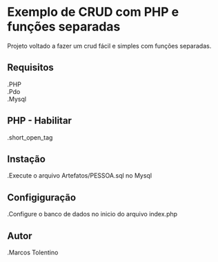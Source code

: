 # Exemplo de CRUD com PHP e funções separadas

Projeto voltado a fazer um crud fácil e simples com funções separadas. 

## Requisitos

.PHP  
.Pdo  
.Mysql  

## PHP - Habilitar

.short_open_tag

## Instação

.Execute o arquivo Artefatos/PESSOA.sql no Mysql

## Configiguração

.Configure o banco de dados no inicio do arquivo index.php

## Autor

.Marcos Tolentino
